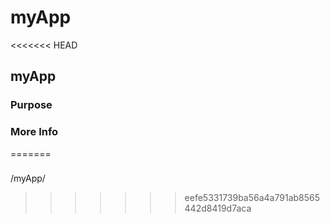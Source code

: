 # myApp
<<<<<<< HEAD
## myApp


### Purpose


### More Info
=======

###
/myApp/
>>>>>>> eefe5331739ba56a4a791ab8565442d8419d7aca

